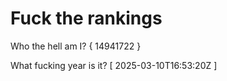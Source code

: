 # Fuck the rankings

Who the hell am I?
{ 14941722 }

What fucking year is it?
[ 2025-03-10T16:53:20Z ]
